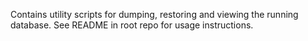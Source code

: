 Contains utility scripts for dumping, restoring and viewing the running database. See README in root repo for usage instructions.
